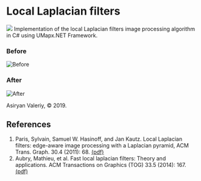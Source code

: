 # Local Laplacian filters
![](https://github.com/asiryan/Local-Laplacian-filters/blob/master/app/LLf_preview.jpg)
Implementation of the local Laplacian filters image processing algorithm in C# using UMapx.NET Framework.

### Before
![Before](https://github.com/asiryan/Local-Laplacian-filters/blob/master/examples/before.jpg)
### After
![After](https://github.com/asiryan/Local-Laplacian-filters/blob/master/examples/after.jpg)

Asiryan Valeriy, © 2019.

## References
1. Paris, Sylvain, Samuel W. Hasinoff, and Jan Kautz. Local Laplacian filters: edge-aware image processing with a Laplacian pyramid, ACM Trans. Graph. 30.4 (2011): 68. [(pdf)](https://people.csail.mit.edu/sparis/publi/2011/siggraph/Paris_11_Local_Laplacian_Filters_lowres.pdf)
2. Aubry, Mathieu, et al. Fast local laplacian filters: Theory and applications. ACM Transactions on Graphics (TOG) 33.5 (2014): 167. [(pdf)](https://www.researchgate.net/publication/281950861_Fast_Local_Laplacian_Filters_Theory_and_Applications)
